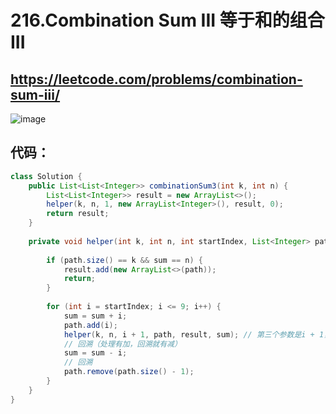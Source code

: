 216.Combination Sum III 等于和的组合III
====

https://leetcode.com/problems/combination-sum-iii/
---

![image](https://user-images.githubusercontent.com/91653378/139603328-d82fbf14-17c1-429d-bc6e-c34c6ddddd5a.png)

代码：
---
````Java
class Solution {
    public List<List<Integer>> combinationSum3(int k, int n) {
        List<List<Integer>> result = new ArrayList<>();
        helper(k, n, 1, new ArrayList<Integer>(), result, 0);
        return result;
    }
    
    private void helper(int k, int n, int startIndex, List<Integer> path, List<List<Integer>> result, int sum) {
        
        if (path.size() == k && sum == n) {
            result.add(new ArrayList<>(path));
            return;
        }
            
        for (int i = startIndex; i <= 9; i++) {
            sum = sum + i;
            path.add(i);
            helper(k, n, i + 1, path, result, sum); // 第三个参数是i + 1，也就是startIndext第二层递归的时候开始的数值（一开始为i = 1）
            // 回溯（处理有加，回溯就有减）
            sum = sum - i;
            // 回溯
            path.remove(path.size() - 1);
        }
    }
}
````
